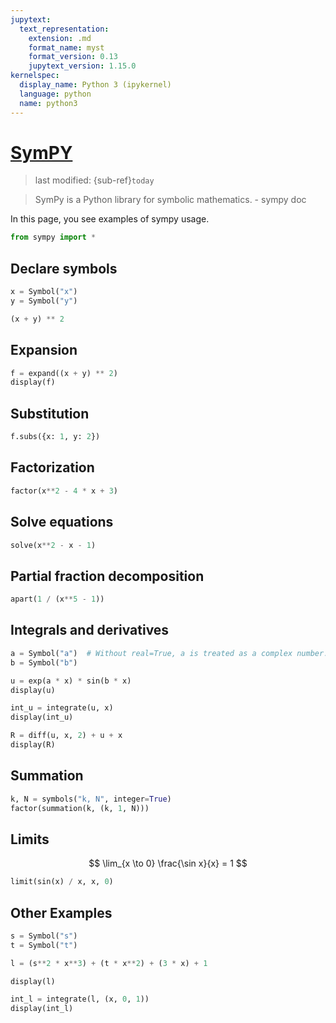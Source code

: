 ```yaml
---
jupytext:
  text_representation:
    extension: .md
    format_name: myst
    format_version: 0.13
    jupytext_version: 1.15.0
kernelspec:
  display_name: Python 3 (ipykernel)
  language: python
  name: python3
---
```


# [SymPY](https://www.tutorialspoint.com/sympy/index.htm)
> last modified: {sub-ref}`today`

> SymPy is a Python library for symbolic mathematics. - sympy doc

In this page, you see examples of sympy usage.

```py
from sympy import *
```

## Declare symbols

```py
x = Symbol("x")
y = Symbol("y")
```

```py
(x + y) ** 2
```

## Expansion

```py
f = expand((x + y) ** 2)
display(f)
```

## Substitution

```py
f.subs({x: 1, y: 2})
```

## Factorization

```py
factor(x**2 - 4 * x + 3)
```

## Solve equations

```py
solve(x**2 - x - 1)
```

## Partial fraction decomposition

```py
apart(1 / (x**5 - 1))
```

## Integrals and derivatives

```py
a = Symbol("a")  # Without real=True, a is treated as a complex number.
b = Symbol("b")

u = exp(a * x) * sin(b * x)
display(u)
```

```py
int_u = integrate(u, x)
display(int_u)
```

```py
R = diff(u, x, 2) + u + x
display(R)
```

## Summation

```py
k, N = symbols("k, N", integer=True)
factor(summation(k, (k, 1, N)))
```

## Limits

$$ \lim_{x \to 0} \frac{\sin x}{x} = 1 $$

```py
limit(sin(x) / x, x, 0)
```

## Other Examples

```py
s = Symbol("s")
t = Symbol("t")

l = (s**2 * x**3) + (t * x**2) + (3 * x) + 1

display(l)
```

```py
int_l = integrate(l, (x, 0, 1))
display(int_l)
```
